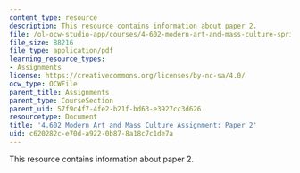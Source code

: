 ```yaml
---
content_type: resource
description: This resource contains information about paper 2.
file: /ol-ocw-studio-app/courses/4-602-modern-art-and-mass-culture-spring-2012/c620282ce70da9220b878a18c7c1de7a_MIT4_602S12_paper2.pdf
file_size: 88216
file_type: application/pdf
learning_resource_types:
- Assignments
license: https://creativecommons.org/licenses/by-nc-sa/4.0/
ocw_type: OCWFile
parent_title: Assignments
parent_type: CourseSection
parent_uid: 57f9c4f7-4fe2-b21f-bd63-e3927cc3d626
resourcetype: Document
title: '4.602 Modern Art and Mass Culture Assignment: Paper 2'
uid: c620282c-e70d-a922-0b87-8a18c7c1de7a
---
```

This resource contains information about paper 2.